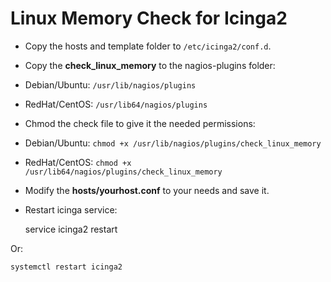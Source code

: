 # Linux Memory Check for Icinga2

* Copy the hosts and template folder to ```/etc/icinga2/conf.d```.

* Copy the **check_linux_memory** to the nagios-plugins folder:
 * Debian/Ubuntu: ```/usr/lib/nagios/plugins```
 * RedHat/CentOS: ```/usr/lib64/nagios/plugins```

* Chmod the check file to give it the needed permissions:
 * Debian/Ubuntu: ```chmod +x /usr/lib/nagios/plugins/check_linux_memory```
 * RedHat/CentOS: ```chmod +x /usr/lib64/nagios/plugins/check_linux_memory```

* Modify the **hosts/yourhost.conf** to your needs and save it.

* Restart icinga service:

     service icinga2 restart

Or:

    systemctl restart icinga2
